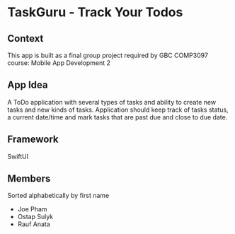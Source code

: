 # TaskGuru - Track Your Todos

## Context
This app is built as a final group project required by GBC COMP3097 course: Mobile App Development 2

## App Idea
A ToDo application with several types of tasks and ability to create new tasks and new kinds of tasks. Application should keep track of tasks status, a current date/time and mark tasks that are past due and close to due date.

## Framework
SwiftUI

## Members
Sorted alphabetically by first name
* Joe Pham
* Ostap Sulyk
* Rauf Anata


